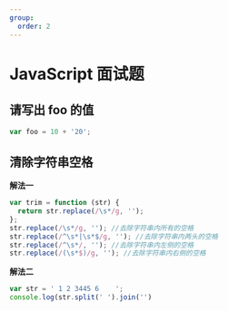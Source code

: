 ```yaml
---
group:
  order: 2
---
```


# JavaScript 面试题

## 请写出 foo 的值

```javascript
var foo = 10 + '20';
```

## 清除字符串空格

**解法一**

```js
var trim = function (str) {
  return str.replace(/\s*/g, '');
};
str.replace(/\s*/g, ''); //去除字符串内所有的空格
str.replace(/^\s*|\s*$/g, ''); //去除字符串内两头的空格
str.replace(/^\s*/, ''); //去除字符串内左侧的空格
str.replace(/(\s*$)/g, ''); //去除字符串内右侧的空格
```

**解法二**

```js
var str = ' 1 2 3445 6    ';
console.log(str.split(' ').join('')
```
